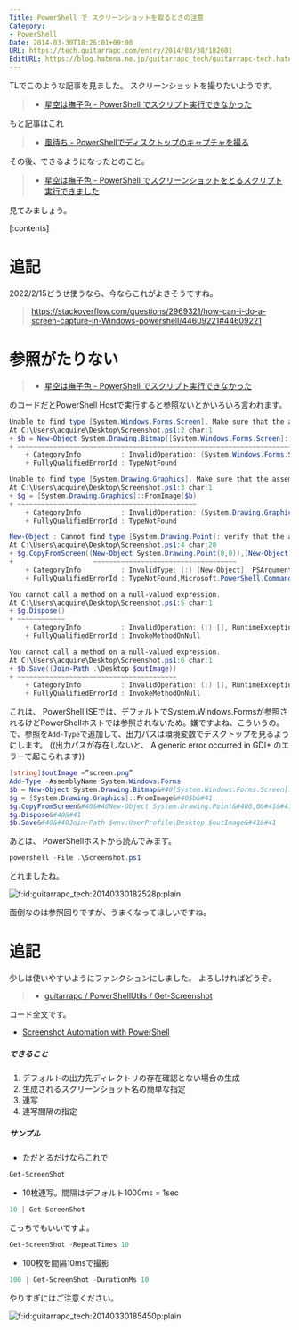 ```yaml
---
Title: PowerShell で スクリーンショットを取るときの注意
Category:
- PowerShell
Date: 2014-03-30T18:26:01+09:00
URL: https://tech.guitarrapc.com/entry/2014/03/30/182601
EditURL: https://blog.hatena.ne.jp/guitarrapc_tech/guitarrapc-tech.hatenablog.com/atom/entry/12921228815720982466
---
```


TLでこのような記事を見ました。
スクリーンショットを撮りたいようです。

> - [星空は撫子色 - PowerShell でスクリプト実行できなかった](https://muu000.net/wordpress/?p=1513)

もと記事はこれ

> - [風待ち - PowerShellでディスクトップのキャプチャを撮る](https://kazemati.blogspot.jp/2010/10/powershell.html)

その後、できるようになったとのこと。

> - [星空は撫子色 - PowerShell でスクリーンショットをとるスクリプト実行できました](https://muu000.net/wordpress/?p=1513)

見てみましょう。


[:contents]

# 追記

2022/2/15どうせ使うなら、今ならこれがよさそうですね。

> https://stackoverflow.com/questions/2969321/how-can-i-do-a-screen-capture-in-Windows-powershell/44609221#44609221




# 参照がたりない

> - [星空は撫子色 - PowerShell でスクリプト実行できなかった](https://muu000.net/wordpress/?p=1513)

のコードだとPowerShell Hostで実行すると参照ないとかいろいろ言われます。

```ps1
Unable to find type [System.Windows.Forms.Screen]. Make sure that the assembly that contains this type is loaded.
At C:\Users\acquire\Desktop\Screenshot.ps1:2 char:1
+ $b = New-Object System.Drawing.Bitmap([System.Windows.Forms.Screen]::PrimaryScre ...
+ ~~~~~~~~~~~~~~~~~~~~~~~~~~~~~~~~~~~~~~~~~~~~~~~~~~~~~~~~~~~~~~~~~~~~~~~~~~~~~~~~
    + CategoryInfo          : InvalidOperation: (System.Windows.Forms.Screen:TypeName) [], RuntimeException
    + FullyQualifiedErrorId : TypeNotFound

Unable to find type [System.Drawing.Graphics]. Make sure that the assembly that contains this type is loaded.
At C:\Users\acquire\Desktop\Screenshot.ps1:3 char:1
+ $g = [System.Drawing.Graphics]::FromImage($b)
+ ~~~~~~~~~~~~~~~~~~~~~~~~~~~~~~~~~~~~~~~~~~~~~
    + CategoryInfo          : InvalidOperation: (System.Drawing.Graphics:TypeName) [], RuntimeException
    + FullyQualifiedErrorId : TypeNotFound

New-Object : Cannot find type [System.Drawing.Point]: verify that the assembly containing this type is loaded.
At C:\Users\acquire\Desktop\Screenshot.ps1:4 char:20
+ $g.CopyFromScreen((New-Object System.Drawing.Point(0,0)),(New-Object System.Draw ...
+                    ~~~~~~~~~~~~~~~~~~~~~~~~~~~~~~~~~~~~
    + CategoryInfo          : InvalidType: (:) [New-Object], PSArgumentException
    + FullyQualifiedErrorId : TypeNotFound,Microsoft.PowerShell.Commands.NewObjectCommand

You cannot call a method on a null-valued expression.
At C:\Users\acquire\Desktop\Screenshot.ps1:5 char:1
+ $g.Dispose()
+ ~~~~~~~~~~~~
    + CategoryInfo          : InvalidOperation: (:) [], RuntimeException
    + FullyQualifiedErrorId : InvokeMethodOnNull

You cannot call a method on a null-valued expression.
At C:\Users\acquire\Desktop\Screenshot.ps1:6 char:1
+ $b.Save((Join-Path .\Desktop $outImage))
+ ~~~~~~~~~~~~~~~~~~~~~~~~~~~~~~~~~~~~~~~~
    + CategoryInfo          : InvalidOperation: (:) [], RuntimeException
    + FullyQualifiedErrorId : InvokeMethodOnNull
```

これは、 PowerShell ISEでは、デフォルトでSystem.Windows.Formsが参照されるけどPowerShellホストでは参照されないため。嫌ですよね、こういうの。
で、参照を`Add-Type`で追加して、出力パスは環境変数でデスクトップを見るようにします。 ((出力パスが存在しないと、 A generic error occurred in GDI+ のエラーで起こられます))

```ps1
[string]$outImage =”screen.png”
Add-Type -AssemblyName System.Windows.Forms
$b = New-Object System.Drawing.Bitmap&#40[System.Windows.Forms.Screen]::PrimaryScreen.Bounds.Width,[System.Windows.Forms.Screen]::PrimaryScreen.Bounds.Height&#41
$g = [System.Drawing.Graphics]::FromImage&#40$b&#41
$g.CopyFromScreen&#40&#40New-Object System.Drawing.Point&#400,0&#41&#41,&#40New-Object System.Drawing.Point&#400,0&#41&#41,$b.Size&#41
$g.Dispose&#40&#41
$b.Save&#40&#40Join-Path $env:UserProfile\Desktop $outImage&#41&#41
```

あとは、 PowerShellホストから読んでみます。

```ps1
powershell -File .\Screenshot.ps1
```

とれましたね。

<p><span itemscope itemtype="https://schema.org/Photograph"><img src="https://cdn-ak.f.st-hatena.com/images/fotolife/g/guitarrapc_tech/20140330/20140330182528.png" alt="f:id:guitarrapc_tech:20140330182528p:plain" title="f:id:guitarrapc_tech:20140330182528p:plain" class="hatena-fotolife" itemprop="image"></span></p>

面倒なのは参照回りですが、うまくなってほしいですね。

# 追記

少しは使いやすいようにファンクションにしました。
よろしければどうぞ。

> - [guitarrapc / PowerShellUtils / Get-Screenshot](https://github.com/guitarrapc/PowerShellUtil/blob/master/Get-Screenshot/Get-ScreenShot.ps1)

コード全文です。

- [Screenshot Automation with PowerShell](https://gist.github.com/9870497)

##### できること

1. デフォルトの出力先ディレクトリの存在確認とない場合の生成
1. 生成されるスクリーンショット名の簡単な指定
1. 連写
1. 連写間隔の指定

##### サンプル

- ただとるだけならこれで

```ps1
Get-ScreenShot
```

- 10枚連写。間隔はデフォルト1000ms = 1sec

```ps1
10 | Get-ScreenShot
```

こっちでもいいですよ。
```ps1
Get-ScreenShot -RepeatTimes 10
```

- 100枚を間隔10msで撮影

```ps1
100 | Get-ScreenShot -DurationMs 10
```

やりすぎにはご注意ください。

<p><span itemscope itemtype="https://schema.org/Photograph"><img src="https://cdn-ak.f.st-hatena.com/images/fotolife/g/guitarrapc_tech/20140330/20140330185450.png" alt="f:id:guitarrapc_tech:20140330185450p:plain" title="f:id:guitarrapc_tech:20140330185450p:plain" class="hatena-fotolife" itemprop="image"></span></p>
